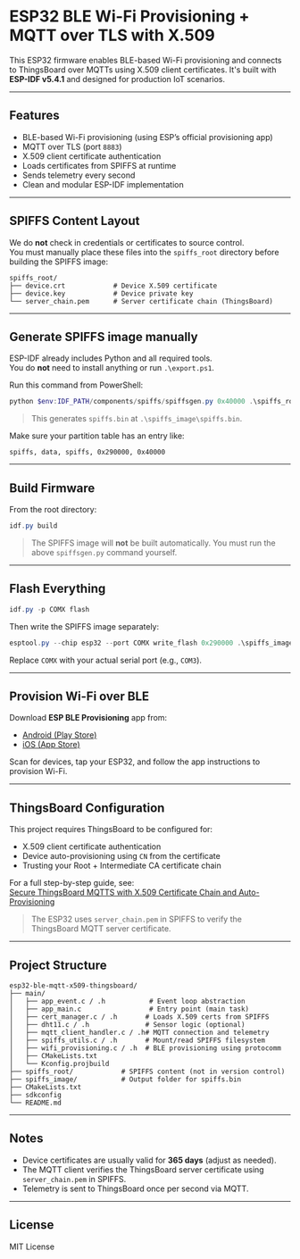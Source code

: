 # ESP32 BLE Wi-Fi Provisioning + MQTT over TLS with X.509

This ESP32 firmware enables BLE-based Wi-Fi provisioning and connects to ThingsBoard over MQTTs using X.509 client certificates. It's built with **ESP-IDF v5.4.1** and designed for production IoT scenarios.

---

## Features

- BLE-based Wi-Fi provisioning (using ESP’s official provisioning app)
- MQTT over TLS (port `8883`)
- X.509 client certificate authentication
- Loads certificates from SPIFFS at runtime
- Sends telemetry every second
- Clean and modular ESP-IDF implementation

---

## SPIFFS Content Layout

We do **not** check in credentials or certificates to source control.  
You must manually place these files into the `spiffs_root` directory before building the SPIFFS image:

```
spiffs_root/
├── device.crt            # Device X.509 certificate
├── device.key            # Device private key
└── server_chain.pem      # Server certificate chain (ThingsBoard)
```

---

## Generate SPIFFS image manually

ESP-IDF already includes Python and all required tools.  
You do **not** need to install anything or run `.\export.ps1`.

Run this command from PowerShell:

```powershell
python $env:IDF_PATH/components/spiffs/spiffsgen.py 0x40000 .\spiffs_root .\spiffs_image\spiffs.bin
```

> This generates `spiffs.bin` at `.\spiffs_image\spiffs.bin`.

Make sure your partition table has an entry like:

```
spiffs, data, spiffs, 0x290000, 0x40000
```

---

## Build Firmware

From the root directory:

```powershell
idf.py build
```

> The SPIFFS image will **not** be built automatically. You must run the above `spiffsgen.py` command yourself.

---

## Flash Everything

```powershell
idf.py -p COMX flash
```

Then write the SPIFFS image separately:

```powershell
esptool.py --chip esp32 --port COMX write_flash 0x290000 .\spiffs_image\spiffs.bin
```

Replace `COMX` with your actual serial port (e.g., `COM3`).

---

## Provision Wi-Fi over BLE

Download **ESP BLE Provisioning** app from:

- [Android (Play Store)](https://play.google.com/store/apps/details?id=com.espressif.provble)
- [iOS (App Store)](https://apps.apple.com/us/app/esp-ble-provisioning/id1470163477)

Scan for devices, tap your ESP32, and follow the app instructions to provision Wi-Fi.

---

## ThingsBoard Configuration

This project requires ThingsBoard to be configured for:

- X.509 client certificate authentication
- Device auto-provisioning using `CN` from the certificate
- Trusting your Root + Intermediate CA certificate chain

For a full step-by-step guide, see:  
[Secure ThingsBoard MQTTS with X.509 Certificate Chain and Auto-Provisioning](https://www.maksonlee.com/secure-thingsboard-mqtts-with-x-509-certificate-chain-and-auto-provisioning/)

> The ESP32 uses `server_chain.pem` in SPIFFS to verify the ThingsBoard MQTT server certificate.

---

## Project Structure

```
esp32-ble-mqtt-x509-thingsboard/
├── main/
│   ├── app_event.c / .h           # Event loop abstraction
│   ├── app_main.c                 # Entry point (main task)
│   ├── cert_manager.c / .h       # Loads X.509 certs from SPIFFS
│   ├── dht11.c / .h              # Sensor logic (optional)
│   ├── mqtt_client_handler.c / .h# MQTT connection and telemetry
│   ├── spiffs_utils.c / .h       # Mount/read SPIFFS filesystem
│   ├── wifi_provisioning.c / .h  # BLE provisioning using protocomm
│   ├── CMakeLists.txt
│   └── Kconfig.projbuild
├── spiffs_root/            # SPIFFS content (not in version control)
├── spiffs_image/           # Output folder for spiffs.bin
├── CMakeLists.txt
├── sdkconfig
└── README.md
```

---

## Notes

- Device certificates are usually valid for **365 days** (adjust as needed).
- The MQTT client verifies the ThingsBoard server certificate using `server_chain.pem` in SPIFFS.
- Telemetry is sent to ThingsBoard once per second via MQTT.

---

## License

MIT License